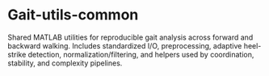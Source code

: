 # Gait-utils-common
Shared MATLAB utilities for reproducible gait analysis across forward and backward walking. Includes standardized I/O, preprocessing, adaptive heel-strike detection, normalization/filtering, and helpers used by coordination, stability, and complexity pipelines.
